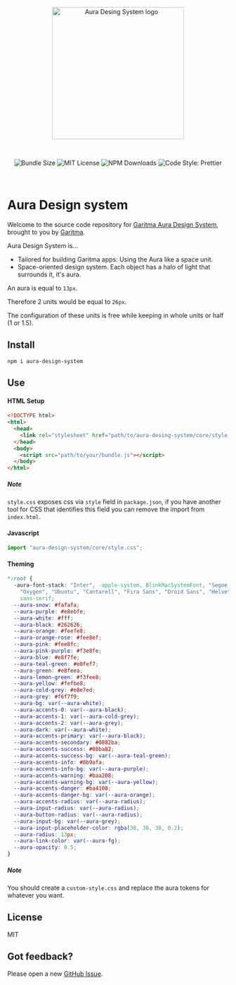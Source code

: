 <p align="center">
  <a href="https://auradesignsystem">
    <img src="https://images.prismic.io/garitma/fab89786-299e-4738-aa9e-738b8b29893f_aura-design-system-meditate.png?auto=compress,format?auto=format&w=320" alt="Aura Desing System logo" width="300" />
  </a>
</p>

<br>

<p align="center">
  <img alt="Bundle Size" src="https://img.shields.io/bundlephobia/minzip/aura-design-system"/>
  <img alt="MIT License" src="https://img.shields.io/github/license/garitma/aura-design-system"/>
  <img alt="NPM Downloads" src="https://img.shields.io/npm/dt/aura-design-system"/>
  <img alt="Code Style: Prettier" src="https://img.shields.io/badge/code_style-prettier-ff69b4.svg?style=flat"/>
</p>
<br />

# Aura Design system

Welcome to the source code repository for [Garitma Aura Design System](https://auradesignsystem.com/), brought to you by [Garitma](https://garitma.com/).

Aura Design System is...

- Tailored for building Garitma apps: Using the Aura like a space unit.
- Space-oriented design system. Each object has a halo of light that surrounds it, it's aura.

An aura is equal to `13px`.

Therefore 2 units would be equal to `26px`.

The configuration of these units is free while keeping in whole units or half (1 or 1.5).

## Install

```
npm i aura-design-system
```

## Use

#### HTML Setup

```html
<!DOCTYPE html>
<html>
  <head>
    <link rel="stylesheet" href="path/to/aura-desing-system/core/style.css" />
  </head>
  <body>
    <script src="path/to/your/bundle.js"></script>
  </body>
</html>
```

##### Note

`style.css` exposes css via `style` field in `package.json`, if you have another tool for CSS that
identifies this field you can remove the import from `index.html`.

#### Javascript

```js
import "aura-design-system/core/style.css";
```

#### Theming

```css
*:root {
  -aura-font-stack: "Inter", -apple-system, BlinkMacSystemFont, "Segoe UI", "Roboto",
    "Oxygen", "Ubuntu", "Cantarell", "Fira Sans", "Droid Sans", "Helvetica Neue",
    sans-serif;
  --aura-snow: #fafafa;
  --aura-purple: #e8ebfe;
  --aura-white: #fff;
  --aura-black: #262626;
  --aura-orange: #feefe8;
  --aura-orange-rose: #fee8ef;
  --aura-pink: #fee8fc;
  --aura-pink-purple: #f3e8fe;
  --aura-blue: #e8f7fe;
  --aura-teal-green: #e8fef7;
  --aura-green: #e8feea;
  --aura-lemon-green: #f3fee8;
  --aura-yellow: #fefbe8;
  --aura-cold-grey: #e8e7ed;
  --aura-grey: #f6f7f9;
  --aura-bg: var(--aura-white);
  --aura-accents-0: var(--aura-black);
  --aura-accents-1: var(--aura-cold-grey);
  --aura-accents-2: var(--aura-grey);
  --aura-dark: var(--aura-white);
  --aura-accents-primary: var(--aura-black);
  --aura-accents-secondary: #0882ba;
  --aura-accents-success: #08ba82;
  --aura-accents-success-bg: var(--aura-teal-green);
  --aura-accents-info: #8b9afa;
  --aura-accents-info-bg: var(--aura-purple);
  --aura-accents-warning: #baa208;
  --aura-accents-warning-bg: var(--aura-yellow);
  --aura-accents-danger: #ba4108;
  --aura-accents-danger-bg: var(--aura-orange);
  --aura-accents-radius: var(--aura-radius);
  --aura-input-radius: var(--aura-radius);
  --aura-button-radius: var(--aura-radius);
  --aura-input-bg: var(--aura-grey);
  --aura-input-placeholder-color: rgba(38, 38, 38, 0.2);
  --aura-radius: 13px;
  --aura-link-color: var(--aura-fg);
  --aura-opacity: 0.5;
}
```

##### Note

You should create a `custom-style.css` and replace the aura tokens for whatever you want.

## License

MIT

## Got feedback?

Please open a new <a href="https://github.com/garitma/aura-design-system/issues">GitHub Issue</a>.
